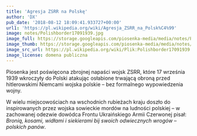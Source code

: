 ```yaml
---
title: 'Agresja ZSRR na Polskę'
author: 'DX'
pub_date: '2018-08-12 18:09:41.933727+00:00'
url1: 'https://pl.wikipedia.org/wiki/Agresja_ZSRR_na_Polsk%C4%99'
image: notes/Polishborder17091939.jpg
image_full: https://storage.googleapis.com/piosenka-media/media/notes/Polishborder17091939.jpg
image_thumb: https://storage.googleapis.com/piosenka-media/media/notes/Polishborder17091939.jpg.0x300_q85_upscale.jpg
image_src_url: https://pl.wikipedia.org/wiki/Plik:Polishborder17091939.jpg
image_license: domena publiczna
---
```


Piosenka jest poświęcona zbrojnej napaści wojsk ZSRR, które 17 września 1939 wkroczyły do Polski atakując osłabione trwającą obroną przed hitlerowskimi Niemcami wojska polskie – bez formalnego wypowiedzenia wojny.

W wielu miejscowościach na wschodnich rubieżach kraju doszło do inspirowanych przez wojska sowieckie mordów na ludności polskiej – w zachowanej odezwie  dowódca Frontu Ukraińskiego Armii Czerwonej pisał: _Bronią, kosami, widłami i siekierami bij swoich odwiecznych wrogów – polskich panów_.